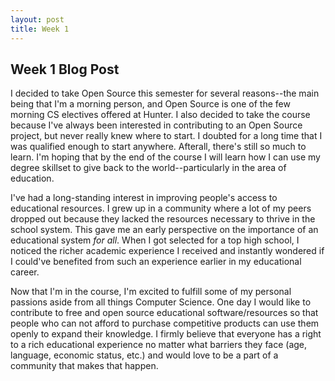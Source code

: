 ```yaml
---
layout: post
title: Week 1
---
```


## Week 1 Blog Post

I decided to take Open Source this semester for several reasons--the main being that I'm a morning person, and Open Source is one of the few morning CS electives offered at Hunter. I also decided to take the course because I've always been interested in contributing to an Open Source project, but never really knew where to start. I doubted for a long time that I was qualified enough to start anywhere. Afterall, there's still so much to learn. I'm hoping that by the end of the course I will learn how I can use my degree skillset to give back to the world--particularly in the area of education. 

I've had a long-standing interest in improving people's access to educational resources. I grew up in a community where a lot of my peers dropped out because they lacked the resources necessary to thrive in the school system.  This gave me an early perspective on the importance of an educational system *for all*. When I got selected for a top high school, I noticed the richer academic experience I received and instantly wondered if I could've benefited from such an experience earlier in my educational career. 

Now that I'm in the course, I'm excited to fulfill some of my personal passions aside from all things Computer Science. One day I would like to contribute to free and open source educational software/resources so that people who can not afford to purchase competitive products can use them openly to expand their knowledge. I firmly believe that everyone has a right to a rich educational experience no matter what barriers they face (age, language, economic status, etc.) and would love to be a part of a community that makes that happen.
